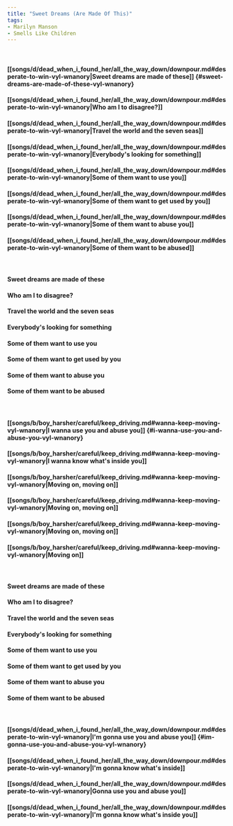 ```yaml
---
title: "Sweet Dreams (Are Made Of This)"
tags:
- Marilyn Manson
- Smells Like Children
---
```

&nbsp;
#### [[songs/d/dead_when_i_found_her/all_the_way_down/downpour.md#desperate-to-win-vyl-wnanory|Sweet dreams are made of these]] {#sweet-dreams-are-made-of-these-vyl-wnanory}
#### [[songs/d/dead_when_i_found_her/all_the_way_down/downpour.md#desperate-to-win-vyl-wnanory|Who am I to disagree?]]
#### [[songs/d/dead_when_i_found_her/all_the_way_down/downpour.md#desperate-to-win-vyl-wnanory|Travel the world and the seven seas]]
#### [[songs/d/dead_when_i_found_her/all_the_way_down/downpour.md#desperate-to-win-vyl-wnanory|Everybody's looking for something]]
#### [[songs/d/dead_when_i_found_her/all_the_way_down/downpour.md#desperate-to-win-vyl-wnanory|Some of them want to use you]]
#### [[songs/d/dead_when_i_found_her/all_the_way_down/downpour.md#desperate-to-win-vyl-wnanory|Some of them want to get used by you]]
#### [[songs/d/dead_when_i_found_her/all_the_way_down/downpour.md#desperate-to-win-vyl-wnanory|Some of them want to abuse you]]
#### [[songs/d/dead_when_i_found_her/all_the_way_down/downpour.md#desperate-to-win-vyl-wnanory|Some of them want to be abused]]
&nbsp;
#### Sweet dreams are made of these
#### Who am I to disagree?
#### Travel the world and the seven seas
#### Everybody's looking for something
#### Some of them want to use you
#### Some of them want to get used by you
#### Some of them want to abuse you
#### Some of them want to be abused
&nbsp;
#### [[songs/b/boy_harsher/careful/keep_driving.md#wanna-keep-moving-vyl-wnanory|I wanna use you and abuse you]] {#i-wanna-use-you-and-abuse-you-vyl-wnanory}
#### [[songs/b/boy_harsher/careful/keep_driving.md#wanna-keep-moving-vyl-wnanory|I wanna know what's inside you]]
#### [[songs/b/boy_harsher/careful/keep_driving.md#wanna-keep-moving-vyl-wnanory|Moving on, moving on]]
#### [[songs/b/boy_harsher/careful/keep_driving.md#wanna-keep-moving-vyl-wnanory|Moving on, moving on]]
#### [[songs/b/boy_harsher/careful/keep_driving.md#wanna-keep-moving-vyl-wnanory|Moving on, moving on]]
#### [[songs/b/boy_harsher/careful/keep_driving.md#wanna-keep-moving-vyl-wnanory|Moving on]]
&nbsp;
#### Sweet dreams are made of these
#### Who am I to disagree?
#### Travel the world and the seven seas
#### Everybody's looking for something
#### Some of them want to use you
#### Some of them want to get used by you
#### Some of them want to abuse you
#### Some of them want to be abused
&nbsp;
#### [[songs/d/dead_when_i_found_her/all_the_way_down/downpour.md#desperate-to-win-vyl-wnanory|I'm gonna use you and abuse you]] {#im-gonna-use-you-and-abuse-you-vyl-wnanory}
#### [[songs/d/dead_when_i_found_her/all_the_way_down/downpour.md#desperate-to-win-vyl-wnanory|I'm gonna know what's inside]]
#### [[songs/d/dead_when_i_found_her/all_the_way_down/downpour.md#desperate-to-win-vyl-wnanory|Gonna use you and abuse you]]
#### [[songs/d/dead_when_i_found_her/all_the_way_down/downpour.md#desperate-to-win-vyl-wnanory|I'm gonna know what's inside you]]
